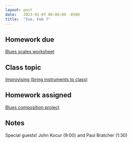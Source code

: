 ```yaml
---
layout: post
date:   2023-02-07 00:00:00 -0500
title:  "Tue, Feb 7"
---
```


## Homework due

[Blues scales worksheet](https://viva.pressbooks.pub/openmusictheory/chapter/blues-melodies-and-the-blues-scale/#assignments)

## Class topic

[Improvising (bring instruments to class)](https://gmuedu-my.sharepoint.com/:b:/g/personal/mlavengo_gmu_edu/EdVuFJRMGMNEnfwrLHbIotsBqBQGxACmANLPsxNTMxEgzA?e=2RZ6ev)

## Homework assigned

[Blues composition project](https://viva.pressbooks.pub/openmusictheory/chapter/blues-melodies-and-the-blues-scale/#assignments)

## Notes

Special guests! John Kocur (9:00) and Paul Bratcher (1:30)